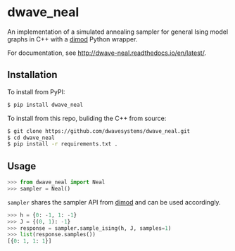 # dwave_neal

An implementation of a simulated annealing sampler for general Ising model graphs in C++ with a [dimod][1] Python wrapper.

For documentation, see <http://dwave-neal.readthedocs.io/en/latest/>.

## Installation

To install from PyPI:

```bash
$ pip install dwave_neal
```

To install from this repo, buliding the C++ from source:

```bash
$ git clone https://github.com/dwavesystems/dwave_neal.git
$ cd dwave_neal
$ pip install -r requirements.txt .
```

## Usage
```python
>>> from dwave_neal import Neal
>>> sampler = Neal()
```

`sampler` shares the sampler API from [dimod][1] and can be used accordingly.

```python
>>> h = {0: -1, 1: -1}
>>> J = {(0, 1): -1}
>>> response = sampler.sample_ising(h, J, samples=1)
>>> list(response.samples())
[{0: 1, 1: 1}]
```

[1]: https://dwavesystems.github.io/dimod/index.html
